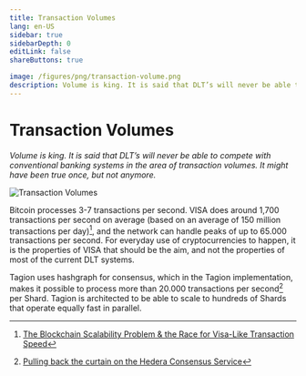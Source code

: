 ```yaml
---
title: Transaction Volumes
lang: en-US
sidebar: true
sidebarDepth: 0
editLink: false
shareButtons: true

image: /figures/png/transaction-volume.png
description: Volume is king. It is said that DLT’s will never be able to compete with conventional banking systems in the area of transaction volumes. It might have been true once, but not anymore.
---
```


# Transaction Volumes

_Volume is king. It is said that DLT’s will never be able to compete with conventional banking systems in the area of transaction volumes. It might have been true once, but not anymore._

<img data-src="/figures/transaction-volume.svg" loading="lazy"  alt="Transaction Volumes" class="wiki-image-figure lazy"/>

Bitcoin processes 3-7 transactions per second. VISA does around 1,700 transactions per second on average (based on an average of 150 million transactions per day)[^1], and the network can handle peaks of up to 65.000 transactions per second. For everyday use of cryptocurrencies to happen, it is the properties of VISA that should be the aim, and not the properties of most of the current DLT systems.  

Tagion uses hashgraph for consensus, which in the Tagion implementation, makes it possible to process more than 20.000 transactions per second[^2] per Shard. Tagion is architected to be able to scale to hundreds of Shards that operate equally fast in parallel. 

[^1]: [The Blockchain Scalability Problem & the Race for Visa-Like Transaction Speed](https://hackernoon.com/the-blockchain-scalability-problem-the-race-for-visa-like-transaction-speed-5cce48f9d44)
[^2]: [Pulling back the curtain on the Hedera Consensus Service](https://www.hedera.com/blog/pulling-back-the-curtain-on-the-hedera-consensus-service)